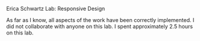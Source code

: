 Erica Schwartz
Lab: Responsive Design

As far as I know, all aspects of the work have been correctly implemented.
I did not collaborate with anyone on this lab.
I spent approximately 2.5 hours on this lab.